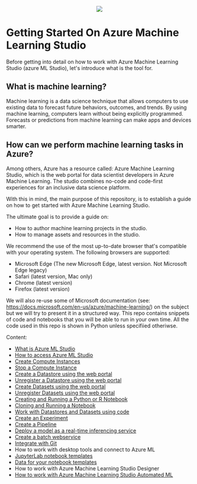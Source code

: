 <p align="center">
  <img src="https://github.com/felicity-borg/Getting-Started-On-Azure-ML/blob/main/Images/azure%20ML%20logo.png">
</p>

# Getting Started On Azure Machine Learning Studio

Before getting into detail on how to work with Azure Machine Learning Studio (azure ML Studio), let's introduce what is the tool for. 

## What is machine learning?
Machine learning is a data science technique that allows computers to use existing data to forecast future behaviors, outcomes, and trends. By using machine learning, computers learn without being explicitly programmed. Forecasts or predictions from machine learning can make apps and devices smarter. 

## How can we perform machine learning tasks in Azure?
Among others, Azure has a resource called: Azure Machine Learning Studio, which is the web portal for data scientist developers in Azure Machine Learning. The studio combines no-code and code-first experiences for an inclusive data science platform.

With this in mind, the main purpose of this repository, is to establish a guide on how to get started with Azure Machine Learning Studio.

The ultimate goal is to provide a guide on:

* How to author machine learning projects in the studio.
* How to manage assets and resources in the studio.

We recommend the use of the most up-to-date browser that's compatible with your operating system. The following browsers are supported:

* Microsoft Edge (The new Microsoft Edge, latest version. Not Microsoft Edge legacy)
* Safari (latest version, Mac only)
* Chrome (latest version)
* Firefox (latest version)

We will also re-use some of Microsoft documentation (see: https://docs.microsoft.com/en-us/azure/machine-learning/) on the subject but we will try to present it in a structured way. This repo contains snippets of code and notebooks that you will be able to run in your own time. All the code used in this repo is shown in Python unless specifiied otheriwse. 


Content: 

* [What is Azure ML Studio](https://github.com/felicity-borg/Getting-Started-On-Azure-ML/blob/main/what-is-azure-ml-studio.md)
* [How to access Azure ML Studio](https://github.com/felicity-borg/Getting-Started-On-Azure-ML/blob/main/Azure-ML-Studio.md)
* [Create Compute Instances](https://github.com/felicity-borg/Getting-Started-On-Azure-ML/blob/main/Create-Compute-Instance.md)
* [Stop a Compute Instance](https://github.com/felicity-borg/Getting-Started-On-Azure-ML/blob/main/Stop-Compute-Instance.md)
* [Create a Datastore using the web portal](https://github.com/felicity-borg/Getting-Started-On-Azure-ML/blob/main/Work-With-Data-in-Azure-ML.md)
* [Unregister a Datastore using the web portal](https://github.com/felicity-borg/Getting-Started-On-Azure-ML/blob/main/Unregister-a-datastore.md)
* [Create Datasets using the web portal](https://github.com/felicity-borg/Getting-Started-On-Azure-ML/blob/main/Work-With-Data-in-Azure-ML-Datasets.md)
* [Unregister Datasets using the web portal](https://github.com/felicity-borg/Getting-Started-On-Azure-ML/blob/main/Unregister-a-dataset.md)
* [Creating and Running a Python or R Notebook](https://github.com/felicity-borg/Getting-Started-On-Azure-ML/blob/main/Creating-and-Running-a-Python-Notebook.md)
* [Cloning and Running a Notebook](https://github.com/felicity-borg/Getting-Started-On-Azure-ML/blob/main/Clone-and-Run-a-Notebook.md)
* [Work with Datastores and Datasets using code](https://github.com/felicity-borg/Getting-Started-On-Azure-ML/blob/main/Work-with-Data-in-Azure-ML-code.md)
* [Create an Experiment](https://github.com/felicity-borg/Getting-Started-On-Azure-ML/blob/main/Azure-ML-Experiments.md)
* [Create a Pipeline](https://github.com/felicity-borg/Getting-Started-On-Azure-ML/blob/main/Orchestrate-ML-With-Pipelines.md)
* [Deploy a model as a real-time inferencing service](https://github.com/felicity-borg/Getting-Started-On-Azure-ML/blob/main/Deploy-Real-Time-Service.md)
* [Create a batch webservice](https://github.com/felicity-borg/Getting-Started-On-Azure-ML/blob/main/Deploy-Batch-Inference-Pipeline.md)
* [Integrate with Git](https://github.com/felicity-borg/Getting-Started-On-Azure-ML/blob/main/Integrate-with-Git.md)
* How to work with desktop tools and connect to Azure ML
* [JupyterLab notebook templates](https://github.com/felicity-borg/Getting-Started-On-Azure-ML/tree/main/labs)
* [Data for your notebook templates](https://github.com/felicity-borg/Getting-Started-On-Azure-ML/tree/main/labs)
* How to work with Azure Machine Learning Studio Designer
* [How to work with Azure Machine Learning Studio Automated ML](https://github.com/felicity-borg/Getting-Started-On-Azure-ML/blob/main/Automated-ML.md)
